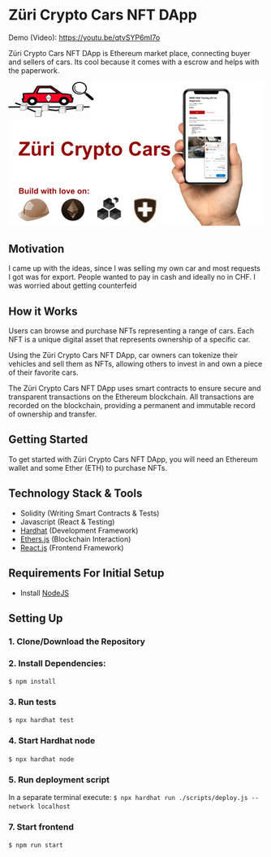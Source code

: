 # Züri Crypto Cars NFT DApp

Demo (Video): https://youtu.be/qtvSYP6mI7o

Züri Crypto Cars NFT DApp is Ethereum market place, connecting buyer and sellers of cars.
Its cool because it comes with a escrow and helps with the paperwork.

![](docs/1.png?raw=true)

## Motivation
I came up with the ideas, since I was selling my own car and most requests I got was for export. 
People wanted to pay in cash and ideally no in CHF. I was worried about getting counterfeid 

## How it Works
Users can browse and purchase NFTs representing a range of cars. Each NFT is a unique digital asset that represents ownership of a specific car.

Using the Züri Crypto Cars NFT DApp, car owners can tokenize their vehicles and sell them as NFTs, allowing others to invest in and own a piece of their favorite cars.

The Züri Crypto Cars NFT DApp uses smart contracts to ensure secure and transparent transactions on the Ethereum blockchain. All transactions are recorded on the blockchain, providing a permanent and immutable record of ownership and transfer.

## Getting Started
To get started with Züri Crypto Cars NFT DApp, you will need an Ethereum wallet and some Ether (ETH) to purchase NFTs.


## Technology Stack & Tools

- Solidity (Writing Smart Contracts & Tests)
- Javascript (React & Testing)
- [Hardhat](https://hardhat.org/) (Development Framework)
- [Ethers.js](https://docs.ethers.io/v5/) (Blockchain Interaction)
- [React.js](https://reactjs.org/) (Frontend Framework)

## Requirements For Initial Setup
- Install [NodeJS](https://nodejs.org/en/)

## Setting Up
### 1. Clone/Download the Repository

### 2. Install Dependencies:
`$ npm install`

### 3. Run tests
`$ npx hardhat test`

### 4. Start Hardhat node
`$ npx hardhat node`

### 5. Run deployment script
In a separate terminal execute:
`$ npx hardhat run ./scripts/deploy.js --network localhost`

### 7. Start frontend
`$ npm run start`
